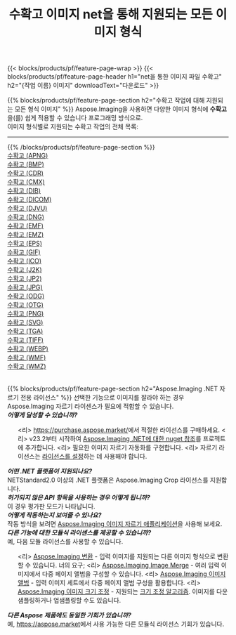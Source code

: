 ﻿---
title: 수확고 이미지 net을 통해 지원되는 모든 이미지 형식 
weight: 3920
url: /ko/net/crop 
lang: ko
langdirlevel: 2
locales: zh-hans,ja,it,ru,de,es,fr,nl,id,lt,pl,pt,vi,tr,ko,zh-hant,ar,hi,th,sv,cs,uk,he
description: Aspose.Imaging을 사용하면 net을 통해 쉽게 수확고 이미지를 만들 수 있습니다.
---

{{< blocks/products/pf/feature-page-wrap >}}
{{< blocks/products/pf/feature-page-header h1="net을 통한 이미지 파일 수확고" h2="{작업 이름} 이미지" downloadText="다운로드" >}}


{{% blocks/products/pf/feature-page-section  h2="수확고 작업에 대해 지원되는 모든 형식 이미지" %}}
Aspose.Imaging을 사용하면 다양한 이미지 형식에 **수확고** 을(를) 쉽게 적용할 수 있습니다 프로그래밍 방식으로. 
<br/>
이미지 형식별로 지원되는 수확고 작업의 전체 목록:
<hr/>
{{% /blocks/products/pf/feature-page-section %}}
<div class="container-fluid productfamilypage bg-gray">
    <div class="convertypes bg-gray agp-content section">
        <div class="container">
		<div class="row other-converters">
		    <div class='col-md-2 other-converter remove-lp remove-rp'><a href="/imaging/ko/net/crop/apng" >수확고 (APNG)</a></div><div class='col-md-2 other-converter remove-lp remove-rp'><a href="/imaging/ko/net/crop/bmp" >수확고 (BMP)</a></div><div class='col-md-2 other-converter remove-lp remove-rp'><a href="/imaging/ko/net/crop/cdr" >수확고 (CDR)</a></div><div class='col-md-2 other-converter remove-lp remove-rp'><a href="/imaging/ko/net/crop/cmx" >수확고 (CMX)</a></div><div class='col-md-2 other-converter remove-lp remove-rp'><a href="/imaging/ko/net/crop/dib" >수확고 (DIB)</a></div><div class='col-md-2 other-converter remove-lp remove-rp'><a href="/imaging/ko/net/crop/dicom" >수확고 (DICOM)</a></div><div class='col-md-2 other-converter remove-lp remove-rp'><a href="/imaging/ko/net/crop/djvu" >수확고 (DJVU)</a></div><div class='col-md-2 other-converter remove-lp remove-rp'><a href="/imaging/ko/net/crop/dng" >수확고 (DNG)</a></div><div class='col-md-2 other-converter remove-lp remove-rp'><a href="/imaging/ko/net/crop/emf" >수확고 (EMF)</a></div><div class='col-md-2 other-converter remove-lp remove-rp'><a href="/imaging/ko/net/crop/emz" >수확고 (EMZ)</a></div><div class='col-md-2 other-converter remove-lp remove-rp'><a href="/imaging/ko/net/crop/eps" >수확고 (EPS)</a></div><div class='col-md-2 other-converter remove-lp remove-rp'><a href="/imaging/ko/net/crop/gif" >수확고 (GIF)</a></div><div class='col-md-2 other-converter remove-lp remove-rp'><a href="/imaging/ko/net/crop/ico" >수확고 (ICO)</a></div><div class='col-md-2 other-converter remove-lp remove-rp'><a href="/imaging/ko/net/crop/j2k" >수확고 (J2K)</a></div><div class='col-md-2 other-converter remove-lp remove-rp'><a href="/imaging/ko/net/crop/jp2" >수확고 (JP2)</a></div><div class='col-md-2 other-converter remove-lp remove-rp'><a href="/imaging/ko/net/crop/jpg" >수확고 (JPG)</a></div><div class='col-md-2 other-converter remove-lp remove-rp'><a href="/imaging/ko/net/crop/odg" >수확고 (ODG)</a></div><div class='col-md-2 other-converter remove-lp remove-rp'><a href="/imaging/ko/net/crop/otg" >수확고 (OTG)</a></div><div class='col-md-2 other-converter remove-lp remove-rp'><a href="/imaging/ko/net/crop/png" >수확고 (PNG)</a></div><div class='col-md-2 other-converter remove-lp remove-rp'><a href="/imaging/ko/net/crop/svg" >수확고 (SVG)</a></div><div class='col-md-2 other-converter remove-lp remove-rp'><a href="/imaging/ko/net/crop/tga" >수확고 (TGA)</a></div><div class='col-md-2 other-converter remove-lp remove-rp'><a href="/imaging/ko/net/crop/tiff" >수확고 (TIFF)</a></div><div class='col-md-2 other-converter remove-lp remove-rp'><a href="/imaging/ko/net/crop/webp" >수확고 (WEBP)</a></div><div class='col-md-2 other-converter remove-lp remove-rp'><a href="/imaging/ko/net/crop/wmf" >수확고 (WMF)</a></div><div class='col-md-2 other-converter remove-lp remove-rp'><a href="/imaging/ko/net/crop/wmz" >수확고 (WMZ)</a></div>
                </div>
        </div>
    </div>
</div>
<br/>

{{% blocks/products/pf/feature-page-section  h2="Aspose.Imaging .NET 자르기 전용 라이선스" %}}
선택한 기능으로 이미지를 잘라야 하는 경우 Aspose.Imaging 자르기 라이센스가 필요에 적합할 수 있습니다. <br/>
<i><b>어떻게 달성할 수 있습니까?</b></i>
<ul>
<리>
<a href="https://purchase.aspose.market/">https://purchase.aspose.market/</a>에서 적절한 라이선스를 구매하세요.
</리>
<리>
v23.2부터 시작하여 <a href="https://www.nuget.org/packages/Aspose.Imaging">Aspose.Imaging .NET에 대한 nuget 참조</a>를 프로젝트에 추가합니다.
</리>
<리>
필요한 이미지 자르기 자동화를 구현합니다.
</리>
<리>
자르기 라이선스는 <a href="https://docs.aspose.com/imaging/net/licensing/">라이선스를 설정</a>하는 데 사용해야 합니다.
</리>
</ul>
<i><b>어떤 .NET 플랫폼이 지원되나요?</b></i> <br/>
NETStandard2.0 이상의 .NET 플랫폼은 Aspose.Imaging Crop 라이선스를 지원합니다.<br/>
<i><b>허가되지 않은 API 항목을 사용하는 경우 어떻게 됩니까?</b></i><br/>
이 경우 평가판 모드가 나타납니다.<br/>
<i><b>어떻게 작동하는지 보여줄 수 있나요?</b></i><br/>
작동 방식을 보려면 <a href="https://products.aspose.app/imaging/ko/image-crop/">Aspose.Imaging 이미지 자르기 애플리케이션</a>을 사용해 보세요.<br/>
<i><b>다른 기능에 대한 모듈식 라이센스를 제공할 수 있습니까?</b></i><br/>
예, 다음 모듈 라이선스를 사용할 수 있습니다.<br/>
<ul>
<리>
<a href="https://products.aspose.com/imaging/ko/net/conversion/">Aspose.Imaging 변환</a> - 입력 이미지를 지원되는 다른 이미지 형식으로 변환할 수 있습니다. 너의 요구;
</리>
<리>
<a href="https://products.aspose.com/imaging/ko/net/merge/">Aspose.Imaging Image Merge</a> - 여러 입력 이미지에서 다중 페이지 앨범을 구성할 수 있습니다.
</리>
<리>
<a href="https://products.aspose.com/imaging/ko/net/merge/">Aspose.Imaging 이미지 앨범</a> - 입력 이미지 세트에서 다중 페이지 앨범 구성을 활용합니다.
</리>
<리>
<a href="https://products.aspose.com/imaging/ko/net/resize/">Aspose.Imaging 이미지 크기 조정</a> - 지원되는 <a href="https://reference.aspose.com/imaging/net/aspose.imaging/resizetype/">크기 조정 알고리즘</a>. 이미지를 다운샘플링하거나 업샘플링할 수도 있습니다.
</리>
</ul>
<i><b>다른 Aspose 제품에도 동일한 기회가 있습니까?</b></i><br/>
예, <a href="https://aspose.market">https://aspose.market</a>에서 사용 가능한 다른 모듈식 라이선스 기회가 있습니다.
